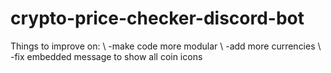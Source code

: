 # crypto-price-checker-discord-bot

Things to improve on: \\
-make code more modular \\
-add more currencies \\
-fix embedded message to show all coin icons
